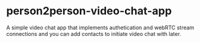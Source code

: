# person2person-video-chat-app
A simple video chat app that implements authetication and webRTC stream connections and you can add contacts to initiate video chat with later.
